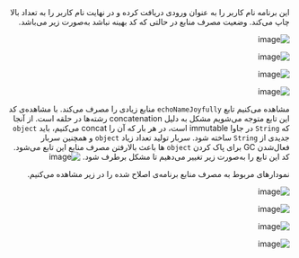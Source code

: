 <div dir='rtl'>
این برنامه نام کاربر را به عنوان ورودی دریافت کرده و در نهایت نام کاربر را به تعداد بالا چاپ می‌کند.
وضعیت مصرف منابع در حالتی که کد بهینه نباشد به‌صورت زیر می‌باشد.

![image](https://github.com/Abz81/SE_Lab5/assets/45371919/a63cad3b-75da-4e68-9a2e-f426391f452e)
  
![image](https://github.com/Abz81/SE_Lab5/assets/45371919/d237e4ee-75cc-45d5-89e4-12ec82558e42)

![image](https://github.com/Abz81/SE_Lab5/assets/45371919/e5497f14-7c5e-401e-a346-faed7907aff0)

![image](https://github.com/Abz81/SE_Lab5/assets/45371919/4c5473ce-9064-4ed3-9b96-4ef21c32246d)

مشاهده می‌کنیم تابع `echoNameJoyfully` منابع زیادی را مصرف می‌کند. با مشاهده‌ی کد این تابع متوجه می‌شویم مشکل به دلیل concatenation رشته‌ها در حلقه است.
از آنجا که `String` در جاوا immutable است، در هر بار که آن را concat می‌کنیم، باید `object` جدیدی از `String` ساخته شود.
سربار تولید تعداد زیاد `object` و همچنین سربار فعال‌شدن GC برای پاک کردن `object` ها باعث بالارفتن مصرف منابع این تابع می‌شود.
کد این تابع را به‌صورت زیر تغییر می‌دهیم تا مشکل برطرف شود.
![image](https://github.com/Abz81/SE_Lab5/assets/45371919/b16e01b1-7f29-412d-a22a-2ad2cfea88a7)

نمودارهای مربوط به مصرف منابع برنامه‌ی اصلاح شده را در زیر مشاهده می‌کنیم.

![image](https://github.com/Abz81/SE_Lab5/assets/45371919/31992a01-0264-4a41-84af-82e43963495e)

![image](https://github.com/Abz81/SE_Lab5/assets/45371919/ceb09373-0cad-4952-a89a-55959f0ca961)

![image](https://github.com/Abz81/SE_Lab5/assets/45371919/511b69d6-a582-4974-8575-b7cc57ef67e0)

![image](https://github.com/Abz81/SE_Lab5/assets/45371919/f5e23295-95dd-41b9-8499-07a496842594)


</div>
